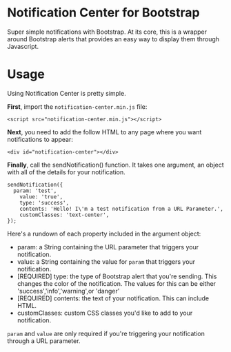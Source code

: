 # Notification Center for Bootstrap
Super simple notifications with Bootstrap. At its core, this is a wrapper around Bootstrap alerts that provides an easy way to display them through Javascript.

# Usage
Using Notification Center is pretty simple. 

**First**, import the `notification-center.min.js` file:

`<script src="notification-center.min.js"></script>`

**Next**, you need to add the follow HTML to any page where you want notifications to appear:

`<div id="notification-center"></div>`

**Finally**, call the sendNotification() function. It takes one argument, an object with all of the details for your notification.
```
sendNotification({
  param: 'test',
	value: 'true',
	type: 'success',
	contents: 'Hello! I\'m a test notification from a URL Parameter.',
	customClasses: 'text-center',
});
```

Here's a rundown of each property included in the argument object:

- param: a String containing the URL parameter that triggers your notification.
- value: a String containing the value for `param` that triggers your notification. 
- [REQUIRED] type: the type of Bootstrap alert that you're sending. This changes the color of the notification. The values for this can be either 'success','info','warning',or 'danger'
- [REQUIRED] contents: the text of your notification. This can include HTML.
- customClasses: custom CSS classes you'd like to add to your notification.

`param` and `value` are only required if you're triggering your notification through a URL parameter.
